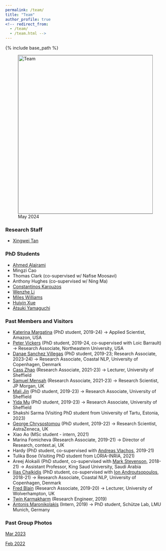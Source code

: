 ```yaml
---
permalink: /team/
title: "Team"
author_profile: true
<!-- redirect_from: 
  - /team/
  - /team.html -->
---
```


{% include base_path %}

 
<figure>
  <img style="border:1px solid gray;" src="../files/IMG_6083.jpg" alt="Team" width="500"/>
  <figcaption>May 2024</figcaption>
</figure>



### Research Staff

* [Xingwei Tan](https://scholar.google.com/citations?user=GAUKDsYAAAAJ&hl=en)

### PhD Students

* [Ahmed Alajrami](https://aajrami.github.io/)
* Mingzi Cao
* Thomas Clark (co-supervised w/ Nafise Moosavi)
* Anthony Hughes (co-supervised w/ Ning Ma)
* [Constantinos Karouzos](https://ckarouzos.github.io/)
* [Wenzhe Li](https://scholar.google.com/citations?user=ixVc4s8AAAAJ) 
* [Miles Williams](https://github.com/mlsw)
* [Huiyin Xue](https://twitter.com/HuiyinXue)
* [Atsuki Yamaguchi](https://gucci-j.github.io/about/)




<!-- ### Interns -->



### Past Members and Visitors

* [Katerina Margatina](https://katerinamargatina.github.io/) (PhD student, 2019-24) $\rightarrow$ Applied Scientist, Amazon, USA
* [Peter Vickers](https://scholar.google.com/citations?user=bhXFbr0AAAAJ&hl=en) (PhD student, 2019-24, co-supervised with Loic Barrault) $\rightarrow$ Research Associate, Northeastern University, USA
* [Danae Sanchez Villegas](https://danaesavi.github.io/) (PhD student, 2019-23; Research Associate, 2023-24) $\rightarrow$ Research Associate, Coastal NLP, University of Copenhagen, Denmark
* [Cass Zhao](https://www.sheffield.ac.uk/is/people/phd-researchers/cass-zhixue-zhao) (Research Associate, 2021-23) $\rightarrow$ Lecturer, University of Sheffield
* [Samuel Mensah](https://scholar.google.com/citations?user=tqChiOoAAAAJ&hl) (Research Associate, 2021-23) $\rightarrow$ Research Scientist, JP Morgan, UK
* [Mali Jin](https://scholar.google.com/citations?user=Br8h1WIAAAAJ) (PhD student, 2019-23) $\rightarrow$ Research Associate, University of Sheffield
* [Yida Mu](https://www.sheffield.ac.uk/dcs/people/research-staff/yida-mu-0) (PhD student, 2019-23) $\rightarrow$ Research Associate, University of Sheffield
* Shakshi Sarma (Visiting PhD student from University of Tartu, Estonia, 2023)
* [George Chrysostomou](https://scholar.google.com/citations?user=t3eShIkAAAAJ&hl) (PhD student, 2019-22) $\rightarrow$ Research Scientist, AstraZeneca, UK
* Xiao Ao (MSc student - intern, 2021)
* Marina Fomicheva (Research Associate, 2019-21) $\rightarrow$ Director of Research, context.ai, UK
* Hardy (PhD student, co-supervised with [Andreas Vlachos](https://andreasvlachos.github.io/), 2019-21)
* Tulika Bose (Visiting PhD student from LORIA-INRIA, 2021) <!-- * [Atsuki Yamaguchi](https://gucci-j.github.io/about/) (Intern, 2020-21) -> Research Engineer, Hitachi, Japan -->
* Areej Alokaili (PhD student, co-supervised with [Mark Stevenson](https://staffwww.dcs.shef.ac.uk/people/M.Stevenson/bio.html), 2018-21) $\rightarrow$ Assistant Professor, King Saud University, Saudi Arabia
* [Ilias Chalkidis](https://iliaschalkidis.github.io/) (PhD student, co-supervised with [Ion Androutsopoulos](http://www2.aueb.gr/users/ion//), 2018-21) $\rightarrow$ Research Associate, Coastal NLP, University of Copenhagen, Denmark
* [Fred Blain](https://fredblain.org/) (Research Associate, 2019-20) $\rightarrow$ Lecturer, University of Wolverhampton, UK
* [Twin Karmakharm](https://www.twin.uk.com/) (Research Engineer, 2019)
* [Antonis Maronikolakis](https://antmarakis.github.io/)  (Intern, 2019) $\rightarrow$ PhD student, Schütze Lab, LMU Munich, Germany

### Past Group Photos

[Mar 2023](../files/IMG_2488.jpg)

[Feb 2022](../files/group_20220202.jpg)



